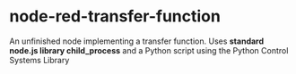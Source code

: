 # node-red-transfer-function
An unfinished node implementing a transfer function.   Uses **standard node.js library child_process** and a Python script using the Python Control Systems Library
